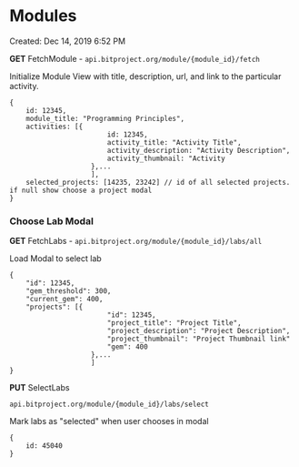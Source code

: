 # Modules

Created: Dec 14, 2019 6:52 PM

**GET** FetchModule - `api.bitproject.org/module/{module_id}/fetch`

Initialize Module View with title, description, url, and link to the particular activity. 

    {
    	id: 12345,
    	module_title: "Programming Principles",
    	activities: [{
    						id: 12345,
    						activity_title: "Activity Title", 
    						activity_description: "Activity Description",
    						activity_thumbnail: "Activity
    					},...
    					],
    	selected_projects: [14235, 23242] // id of all selected projects. if null show choose a project modal
    }

### **Choose Lab Modal**

**GET** FetchLabs - `api.bitproject.org/module/{module_id}/labs/all`

Load Modal to select lab

    {
    	"id": 12345,
    	"gem_threshold": 300,
    	"current_gem": 400,
    	"projects": [{
    						"id": 12345,
    						"project_title": "Project Title", 
    						"project_description": "Project Description",
    						"project_thumbnail": "Project Thumbnail link"
    						"gem": 400
    					},...
    					]
    }

**PUT** SelectLabs

`api.bitproject.org/module/{module_id}/labs/select`

Mark labs as "selected" when user chooses in modal

    {
    	id: 45040
    }